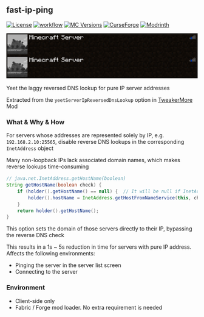 ## fast-ip-ping

[![License](https://img.shields.io/github/license/Fallen-Breath/fast-ip-ping.svg)](http://www.gnu.org/licenses/lgpl-3.0.html)
[![workflow](https://github.com/Fallen-Breath/fast-ip-ping/actions/workflows/gradle.yml/badge.svg)](https://github.com/Fallen-Breath/fast-ip-ping/actions/workflows/gradle.yml)
[![MC Versions](https://cf.way2muchnoise.eu/versions/For%20MC_fast-ip-ping_all.svg)](https://www.curseforge.com/minecraft/mc-mods/fast-ip-ping)
[![CurseForge](https://cf.way2muchnoise.eu/full_fast-ip-ping_downloads.svg)](https://www.curseforge.com/minecraft/mc-mods/fast-ip-ping)
[![Modrinth](https://img.shields.io/modrinth/dt/9mtu0sUO?label=Modrinth%20Downloads)](https://modrinth.com/mod/fast-ip-ping)

![pinging](pinging.gif)

Yeet the laggy reversed DNS lookup for pure IP server addresses

Extracted from the `yeetServerIpReversedDnsLookup` option in [TweakerMore](https://github.com/Fallen-Breath/tweakermore) Mod

### What & Why & How

For servers whose addresses are represented solely by IP, e.g. `192.168.2.10:25565`, disable reverse DNS lookups in the corresponding `InetAddress` object

Many non-loopback IPs lack associated domain names, which makes reverse lookups time-consuming

```java
// java.net.InetAddress.getHostName(boolean)
String getHostName(boolean check) {
    if (holder().getHostName() == null) {  // It will be null if InetAddress.getByName() received a pure IP 
        holder().hostName = InetAddress.getHostFromNameService(this, check);  // <-- takes forever
    }
    return holder().getHostName();
}
```

This option sets the domain of those servers directly to their IP, bypassing the reverse DNS check

This results in a 1s ~ 5s reduction in time for servers with pure IP address. Affects the following environments:

- Pinging the server in the server list screen 
- Connecting to the server

### Environment

- Client-side only
- Fabric / Forge mod loader. No extra requirement is needed
